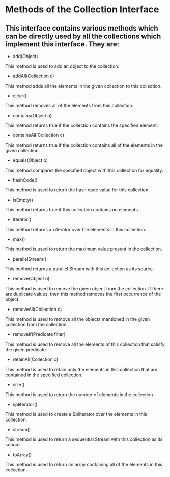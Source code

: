 # Methods of the Collection Interface

## This interface contains various methods which can be directly used by all the collections which implement this interface. They are:

- add(Object)
  
This method is used to add an object to the collection.

- addAll(Collection c)
  
This method adds all the elements in the given collection to this collection.

- clear()	

This method removes all of the elements from this collection.

- contains(Object o)	

This method returns true if the collection contains the specified element.

- containsAll(Collection c)	

This method returns true if the collection contains all of the elements in the given collection.

- equals(Object o)	

This method compares the specified object with this collection for equality.

- hashCode()	

This method is used to return the hash code value for this collection.

- isEmpty()	

This method returns true if this collection contains no elements.

- iterator()	

This method returns an iterator over the elements in this collection.

- max() 

This method is used to return the maximum value present in the collection.

- parallelStream()	

This method returns a parallel Stream with this collection as its source.

- remove(Object o)	

This method is used to remove the given object from the collection. If there are duplicate values, then this method removes the first occurrence of the object.

- removeAll(Collection c)	

This method is used to remove all the objects mentioned in the given collection from the collection.

- removeIf(Predicate filter)	

This method is used to remove all the elements of this collection that satisfy the given predicate.

- retainAll(Collection c)	

This method is used to retain only the elements in this collection that are contained in the specified collection.

- size()	

This method is used to return the number of elements in the collection.

- spliterator()	

This method is used to create a Spliterator over the elements in this collection.

- stream()
  
This method is used to return a sequential Stream with this collection as its source.

- toArray()	

This method is used to return an array containing all of the elements in this collection.
